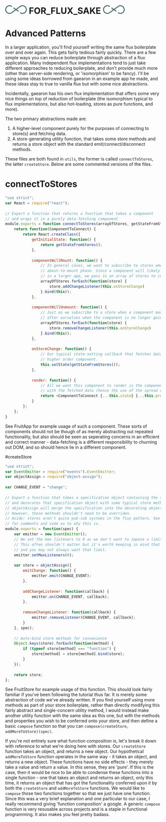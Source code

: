 # ![flux logo](/assets/img/flux_logo_fandc.png) FOR_FLUX_SAKE ![flux logo](/assets/img/flux_logo_fandc.png)

# Advanced Patterns

In a larger application, you'll find yourself writing the same flux boilerplate over and over again. This gets fairly tedious fairly quickly. There are a few simple ways you can reduce boilerplate through abstraction of a flux application. Many independent flux implementations tend to just take different approaches to reducing boilerplate, and don't provide much more (other than server-side rendering, or 'isomorphism' to be fancy). I'll be using some ideas borrowed from gaearon in an example app he made, and these ideas stay to true to vanilla flux but with some nice abstractions.

Incidentally, gaearon has his own flux implementation that offers some very nice things on top of reduction of boilerplate (the isomorphism typical to flux implementations, but also hot-loading, stores as pure functions, and more).

The two primary abstractions made are:  
1. A higher-level component purely for the purposes of connecting to store(s) and fetching data.  
2. A store-generating utility function, that takes some store methods and returns a store object with the standard emit/connect/disconnect methods.  

These files are both found in `utils`, the former is called `connectToStores`, the latter `createStore`. Below are some commented versions of the files.

# connectToStores

```js
"use strict";
var React = require("react");

// Export a function that returns a function that takes a component
// and wraps it in a purely data-fetching component
module.exports = function connectToStores(arrayOfStores, getStateFromStores) {
	return function(ComponentToConnect) {
		return React.createClass({
			getInitialState: function() {
				return getStateFromStores();
			},

			componentWillMount: function() {
				// In general cases, we want to subscribe to stores when the component is in the
				// about-to-mount phase. Since a component will likely be subscribing to multiple stores
				// in a larger app, we pass in an array of stores to connect to.
				arrayOfStores.forEach(function(store) {
					store.addChangeListener(this.onStoreChange)
				}.bind(this));
			},

			componentWillUnmount: function() {
				// Just as we subscribe to a store when a component mounts, we also want to clean up
				// after ourselves when the component is no longer going to be mounted in the page.
				arrayOfStores.forEach(function(store) {
					store.removeChangeListener(this.onStoreChange)
				}.bind(this));
			},

			onStoreChange: function() {
				// Our typical state-setting callback that fetches data using a getState function passed in to the
				// higher order component.
				this.setState(getStateFromStores());
			},

			render: function() {
				// All we want this component to render is the component that we passed in, but
				// with the fetched data (hence the use of the spread operator)
				return <ComponentToConnect {...this.state} {...this.props} />;
			}
		};
	};
}
```

See FruitApp for example usage of such a component. These sorts of components should not be though of as merely abstracting out repeated functionality, but also should be seen as seperating concerns in an efficient and correct manner - data-fetching is a different responsibility to churning out DOM, and so should hence lie in a different component.

#createStore

```js
"use strict";
var EventEmitter = require("events").EventEmitter;
var objectAssign = require("object-assign");

var CHANGE_EVENT = "change";

// Export a function that takes a specification object containing the store's methods
// and decorates that specification object with some typical store methods.
// objectAssign will merge the specification into the decorating object, with the spec taking precedence.
// However, these methods shouldn't need to be overriden.
// Aside: stores aren't quite pub-sub systems in the flux pattern. See the facebook dispatcher's source code
// for comments and code as to why this is.
module.exports = function(spec) {
	var emitter = new EventEmitter();
	// We set the max listeners to 0 as we don't want to impose a limit on the number of listeners.
	// This often shouldn't matter but it's worth keeping in mind that there is a default limit of 10,
	// and you may not always want that limit.
	emitter.setMaxListeners(0);

	var store = objectAssign({
		emitChange: function() {
			emitter.emit(CHANGE_EVENT);
		},

		addChangeListener: function(callback) {
			emitter.on(CHANGE_EVENT, callback);
		},

		removeChangeListener: function(callback) {
			emitter.removeListener(CHANGE_EVENT, callback);
		}
	}, spec);

	// Auto-bind store methods for convenience
	Object.keys(store).forEach(function(method) {
		if (typeof store[method] === "function") {
			store[method] = store[method].bind(store);
		}
	});

	return store;
};
```

See FruitStore for example usage of this function.
This should look fairly familiar if you've been following the tutorial thus far. It is merely some abstraction of code we've already written.
If you find yourself using more methods as part of your store boilerplate, rather than directly modifying this fairly abstract and single-concern utility method, I would instead make another utility function with the same idea as this one, but with the methods and properties you wish to be conferred onto your store, and then define a basic `compose` function so that you can `compose(createStore, addMoreToStore)(spec)`.

If you're not entirely sure what function composition is, let's break it down with reference to what we're doing here with stores. Our `createStore` function takes an object, and returns a new object. Our hypothetical `addMoreToStore` function operates in the same way - it takes an object, and returns a new object. These functions have no side effects - they merely take a value and return a value. In this sense, they are 'pure'. If this is the case, then it would be nice to be able to condense these functions into a single function - one that takes an object and returns an object, only this time, it returns an object that has got the functionality conferred upon it by both the `createStore` and `addMoreToStore` functions. We would like to `compose` those two functions together so that we just have one function.
Since this was a very brief explanation and one particular to our case, I really recommend giving 'function composition' a google. A generic `compose` function is very resusable across projects and is a staple in functional programming. It also makes you feel pretty badass.

